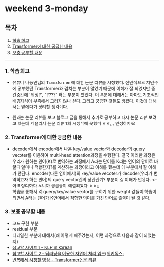 # weekend 3-monday 

## 목차 

1. [학습 회고](#1-학습-회고)
2. [Transformer에 대한 궁금한 내용](#2-Transformer에-대한-궁금한-내용)
3. [보충 공부할 내용](#3-보충-공부할-내용)

----

### 1. 학습 회고

*  유튜버 나동빈님의 Transformer에 대한 논문 리뷰를 시청했다. 전반적으로 저번주에 공부했던 Transformer와 겹치는 부분이 많았기 때문에 이해가 잘 되었지만 중간중간에 '뭐징?", "????" 하는 부분이 있었다. 이 부분에 대해서는 아마도 기초적인 배경지식이 부족해서 그러지 않나 싶다. 그리고 궁금한 것들도 생겼다. 이것에 대해서는 밑에다가 정리할 생각이다. 

* 원래는 논문 리뷰를 보고 블로그 글을 통해서 추가로 공부하고 다시 논문 리뷰 보려고 했는데 게을러서 논문 리뷰 1회 시청밖에 못했다 ㅎㅎ;;; 반성하자😫



### 2. Transformer에 대한 궁금한 내용
* decoder에서 encoder에서 나온 key/value vector와 decoder의 query vecoter를 이용하여 multi-head attention과정을 수행한다. 결국 이러한 과정은 우리가 원하는 언어(K)로 번역하는 과정에서 A라는 단어를 K라는 언어의 단어로 바꿀때 얼마나 적합한지?를 계산하는 과정이라고 이해를 했는데 이 부분에서 잘 이해가 안된다. encoder(다른 언어에서)의 key/value vecoter가 decoder(우리가 번역하고자 하는 언어)의 query vector간의 상관관계? 부분이 잘 이해가 안된다. <- 아!!! 정리하다 보니까 궁금증이 해결되었다 ㅎㅎ;; <br> 학습을 통해서 각 query/key/value vector를 구하기 위한 weight 값들이 학습이 되면서 A라는 단어가 K언어에서 적합한 의미를 가진 단어로 출력이 될 것 같다.

### 3. 보충 공부할 내용
* 코드 구현 부분
* residual 부분
* 디테일한 부분에 대해서(왜 이렇게 해주었는지, 어떤 과정으로 다음과 같이 되었는지)
* [참고할 사이트 1 - KLP in korean](https://nlpinkorean.github.io/illustrated-transformer/)
* [참고할 사이트 2 - 딥러닝을 이용한 자연어 처리 입분(위키독스)](https://wikidocs.net/31379)
* [반복해서 시청할 영상 - Transformer논문 리뷰](https://www.youtube.com/watch?v=AA621UofTUA&list=PLRx0vPvlEmdADpce8aoBhNnDaaHQN1Typ&index=8)
